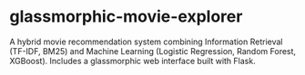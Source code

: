 # glassmorphic-movie-explorer
A hybrid movie recommendation system combining Information Retrieval (TF-IDF, BM25) and Machine Learning (Logistic Regression, Random Forest, XGBoost). Includes a glassmorphic web interface built with Flask.
